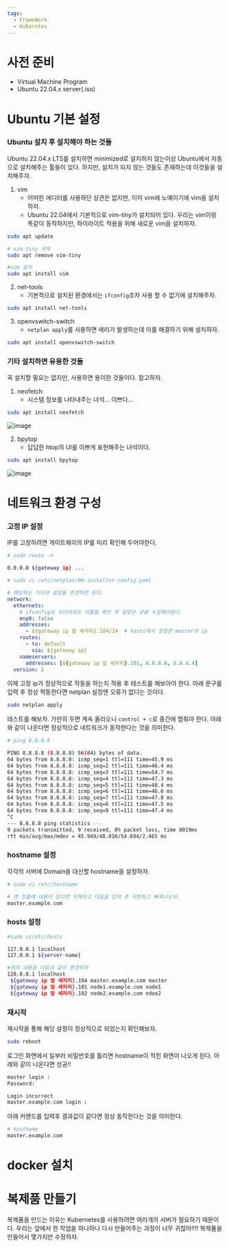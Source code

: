 ```yaml
---
tags:
  - FrameWork
  - Kuberntes
---
```

# 사전 준비
* Virtual Machine Program
* Ubuntu 22.04.x server(.iso)

# Ubuntu 기본 설정
### Ubuntu 설치 후 설치해야 하는 것들
Ubuntu 22.04.x LTS를 설치하면 minimized로 설치하지 않는이상 Ubuntu에서 자동으로 설치해주는 툴들이 있다. 하지만, 설치가 되지 않는 것들도 존재하는데 이것들을 설치해주자.
1) vim
	* 어떠한 에디터를 사용하던 상관은 없지만, 이미 vim에 노예이기에 vim을 설치하자.
	* Ubuntu 22.04에서 기본적으로 vim-tiny가 설치되어 있다. 우리는 vim이랑 똑같이 동작하지만, 하이라이트 적용을 위해 새로운 vim을 설치하자.
```bash
sudo apt update

# vim-tiny 삭제
sudo apt remove vim-tiny

#vim 설치
sudo apt install vim
```
2) net-tools
	* 기본적으로 설치된 환경에서는 `ifconfig`조차 사용 할 수 없기에 설치해주자.
```bash
sudo apt install net-tools
```
3) openvswitch-switch
	* `netplan apply`를 사용하면 에러가 발생하는데 이를 해결하기 위해 설치하자.
```bash
sudo apt install openvswitch-switch
```

### 기타 설치하면 유용한 것들
꼭 설치할 필요는 없지만, 사용하면 용이한 것들이다. 참고하자.
1) neofetch
	* 시스템 정보를 나타내주는 녀석... 이쁘다...
```bash
sudo apt install neofetch
```
![image](https://prod-files-secure.s3.us-west-2.amazonaws.com/bc54e308-b555-4004-9ba3-ac0d3c344f76/4fc03d5a-d189-4a71-88b9-1b4f77c428e8/Untitled.png?X-Amz-Algorithm=AWS4-HMAC-SHA256&X-Amz-Content-Sha256=UNSIGNED-PAYLOAD&X-Amz-Credential=AKIAT73L2G45HZZMZUHI%2F20240415%2Fus-west-2%2Fs3%2Faws4_request&X-Amz-Date=20240415T072330Z&X-Amz-Expires=3600&X-Amz-Signature=9096caac302786b7e9566e598ae426ab7571ca0a8fc3f6b2af16351b82a2bda2&X-Amz-SignedHeaders=host&x-id=GetObject)

2) bpytop
	* 답답한 htop의 UI를 이쁘게 표현해주는 녀석이다.
```bash
sudo apt install bpytop
```

![image](https://prod-files-secure.s3.us-west-2.amazonaws.com/bc54e308-b555-4004-9ba3-ac0d3c344f76/9eaa11d2-a347-4084-abc1-d001e19cad01/Untitled.png?X-Amz-Algorithm=AWS4-HMAC-SHA256&X-Amz-Content-Sha256=UNSIGNED-PAYLOAD&X-Amz-Credential=AKIAT73L2G45HZZMZUHI%2F20240415%2Fus-west-2%2Fs3%2Faws4_request&X-Amz-Date=20240415T072330Z&X-Amz-Expires=3600&X-Amz-Signature=d99ad337f3d7fa778f9eb95370489ba62b7f2da659781faee0488f5685aa6412&X-Amz-SignedHeaders=host&x-id=GetObject)


# 네트워크 환경 구성
### 고정 IP 설정
IP를 고정하려면 게이트웨이의 IP를 미리 확인해 두어야한다.
```bash
# sudo route -n

0.0.0.0 ${gateway ip} ...
```


```yaml
# sudo vi /etc/netplan/00-installer-config.yaml

# 해당하는 이더넷 설정을 변경하면 된다.
network:
  ethernets:
    # ifconfig로 이더넷포트 이름을 확인 후 알맞은 곳을 수정해야한다.
    enp0: false
    addresses:
      - ${gateway ip 앞 세자리}.104/24  # hosts에서 설정한 master의 ip
	routes:
	  - to: default
	    via: ${gateway ip}
	nameservers:
	  addresses: [${gateway ip 앞 세자리}.101, 8.8.8.8, 8.8.4.4]
  version: 2
```

이제 고정 ip가 정상적으로 작동을 하는지 적용 후 테스트를 해보아야 한다.
아래 문구를 입력 후 정상 적동한다면 netplan 설정엔 오류가 없다는 것이다.
```bash
sudo netplan apply
```

테스트를 해보자.
가만히 두면 계속 올라오니  `control + c`로 중간에 멈춰야 한다.
아래와 같이 나온다면 정상적으로 네트워크가 동작한다는 것을 의미한다.
```bash
# ping 8.8.8.8

PING 8.8.8.8 (8.8.8.8) 56(84) bytes of data.
64 bytes from 8.8.8.8: icmp_seq=1 ttl=111 time=45.9 ms
64 bytes from 8.8.8.8: icmp_seq=2 ttl=111 time=46.4 ms
64 bytes from 8.8.8.8: icmp_seq=3 ttl=111 time=54.7 ms
64 bytes from 8.8.8.8: icmp_seq=4 ttl=111 time=47.3 ms
64 bytes from 8.8.8.8: icmp_seq=5 ttl=111 time=48.4 ms
64 bytes from 8.8.8.8: icmp_seq=6 ttl=111 time=46.6 ms
64 bytes from 8.8.8.8: icmp_seq=7 ttl=111 time=47.8 ms
64 bytes from 8.8.8.8: icmp_seq=8 ttl=111 time=47.5 ms
64 bytes from 8.8.8.8: icmp_seq=9 ttl=111 time=47.4 ms
^C
--- 8.8.8.8 ping statistics ---
9 packets transmitted, 9 received, 0% packet loss, time 8019ms
rtt min/avg/max/mdev = 45.949/48.016/54.694/2.465 ms
```

### hostname 설정
각각의 서버에 Domain을 대신할 hostname을 설정하자.
```bash
# sudo vi /etc/hostname

# 맨 첫줄에 내용이 있다면 삭제하고 다음을 입력 후 저장하고 빠져나오자.
master.example.com
```

### hosts 설정
```bash
#sudo vi/etc/hosts

127.0.0.1 localhost
127.0.0.1 ${server-name}

#위의 내용을 다음과 같이 변경하자
128.0.0.1 localhost
 ${gateway ip 앞 세자리}.104 master.example.com master
 ${gateway ip 앞 세자리}.101 node1.example.com node1
 ${gateway ip 앞 세자리}.102 node2.example.com ndoe2
```

### 재시작
재시작을 통해 해당 설정이 정상적으로 되었는지 확인해보자.
```bash
sudo reboot
```

로그인 화면에서 일부러 비밀번호를 틀리면 hostname이 적힌 화면이 나오게 된다.
아래와 같이 나온다면 성공!!
```bash
master login : 
Password:

Login incorrect
master.example.com login : 
```

아래 커맨드를 입력후 결과값이 같다면 정상 동작한다는 것을 의미한다.
```bash
# hosthame
master.example.com
```

# docker 설치


# 복제품 만들기
복제품을 만드는 이유는 Kubernetes를 사용하려면 여러개의 서버가 필요하기 때문이다.
우리는 앞에서 한 작업을 하나하나 다시 만들어주는 과정이 너무 귀찮아!!!!
복제품을 만들어서 몇가지만 수정하자.